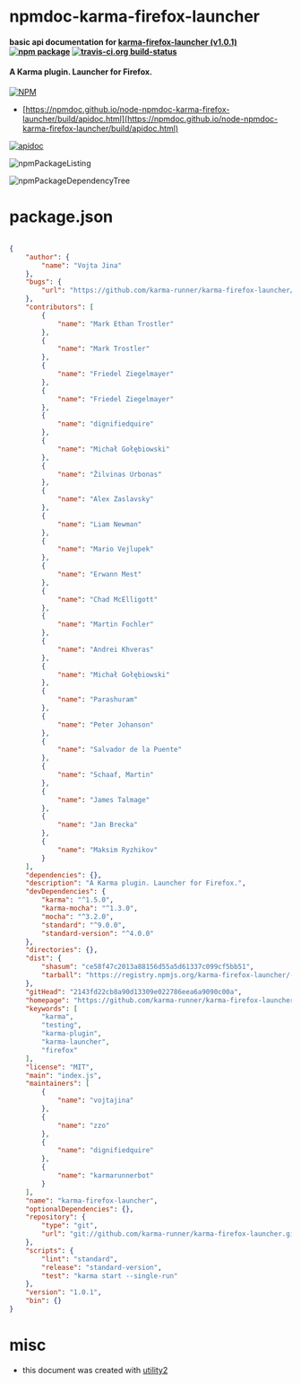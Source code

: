 # npmdoc-karma-firefox-launcher

#### basic api documentation for  [karma-firefox-launcher (v1.0.1)](https://github.com/karma-runner/karma-firefox-launcher#readme)  [![npm package](https://img.shields.io/npm/v/npmdoc-karma-firefox-launcher.svg?style=flat-square)](https://www.npmjs.org/package/npmdoc-karma-firefox-launcher) [![travis-ci.org build-status](https://api.travis-ci.org/npmdoc/node-npmdoc-karma-firefox-launcher.svg)](https://travis-ci.org/npmdoc/node-npmdoc-karma-firefox-launcher)

#### A Karma plugin. Launcher for Firefox.

[![NPM](https://nodei.co/npm/karma-firefox-launcher.png?downloads=true&downloadRank=true&stars=true)](https://www.npmjs.com/package/karma-firefox-launcher)

- [https://npmdoc.github.io/node-npmdoc-karma-firefox-launcher/build/apidoc.html](https://npmdoc.github.io/node-npmdoc-karma-firefox-launcher/build/apidoc.html)

[![apidoc](https://npmdoc.github.io/node-npmdoc-karma-firefox-launcher/build/screenCapture.buildCi.browser.%252Ftmp%252Fbuild%252Fapidoc.html.png)](https://npmdoc.github.io/node-npmdoc-karma-firefox-launcher/build/apidoc.html)

![npmPackageListing](https://npmdoc.github.io/node-npmdoc-karma-firefox-launcher/build/screenCapture.npmPackageListing.svg)

![npmPackageDependencyTree](https://npmdoc.github.io/node-npmdoc-karma-firefox-launcher/build/screenCapture.npmPackageDependencyTree.svg)



# package.json

```json

{
    "author": {
        "name": "Vojta Jina"
    },
    "bugs": {
        "url": "https://github.com/karma-runner/karma-firefox-launcher/issues"
    },
    "contributors": [
        {
            "name": "Mark Ethan Trostler"
        },
        {
            "name": "Mark Trostler"
        },
        {
            "name": "Friedel Ziegelmayer"
        },
        {
            "name": "Friedel Ziegelmayer"
        },
        {
            "name": "dignifiedquire"
        },
        {
            "name": "Michał Gołębiowski"
        },
        {
            "name": "Žilvinas Urbonas"
        },
        {
            "name": "Alex Zaslavsky"
        },
        {
            "name": "Liam Newman"
        },
        {
            "name": "Mario Vejlupek"
        },
        {
            "name": "Erwann Mest"
        },
        {
            "name": "Chad McElligott"
        },
        {
            "name": "Martin Fochler"
        },
        {
            "name": "Andrei Khveras"
        },
        {
            "name": "Michał Gołębiowski"
        },
        {
            "name": "Parashuram"
        },
        {
            "name": "Peter Johanson"
        },
        {
            "name": "Salvador de la Puente"
        },
        {
            "name": "Schaaf, Martin"
        },
        {
            "name": "James Talmage"
        },
        {
            "name": "Jan Brecka"
        },
        {
            "name": "Maksim Ryzhikov"
        }
    ],
    "dependencies": {},
    "description": "A Karma plugin. Launcher for Firefox.",
    "devDependencies": {
        "karma": "^1.5.0",
        "karma-mocha": "^1.3.0",
        "mocha": "^3.2.0",
        "standard": "^9.0.0",
        "standard-version": "^4.0.0"
    },
    "directories": {},
    "dist": {
        "shasum": "ce58f47c2013a88156d55a5d61337c099cf5bb51",
        "tarball": "https://registry.npmjs.org/karma-firefox-launcher/-/karma-firefox-launcher-1.0.1.tgz"
    },
    "gitHead": "2143fd22cb8a90d13309e022786eea6a9090c00a",
    "homepage": "https://github.com/karma-runner/karma-firefox-launcher#readme",
    "keywords": [
        "karma",
        "testing",
        "karma-plugin",
        "karma-launcher",
        "firefox"
    ],
    "license": "MIT",
    "main": "index.js",
    "maintainers": [
        {
            "name": "vojtajina"
        },
        {
            "name": "zzo"
        },
        {
            "name": "dignifiedquire"
        },
        {
            "name": "karmarunnerbot"
        }
    ],
    "name": "karma-firefox-launcher",
    "optionalDependencies": {},
    "repository": {
        "type": "git",
        "url": "git://github.com/karma-runner/karma-firefox-launcher.git"
    },
    "scripts": {
        "lint": "standard",
        "release": "standard-version",
        "test": "karma start --single-run"
    },
    "version": "1.0.1",
    "bin": {}
}
```



# misc
- this document was created with [utility2](https://github.com/kaizhu256/node-utility2)
